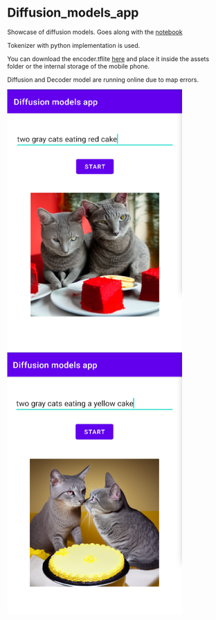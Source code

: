 # Diffusion_models_app


Showcase of diffusion models. Goes along with the [notebook](https://github.com/farmaker47/Diffusion_models_app/blob/colab_with_ngrok_api/GPU_Ngrok_Diffusion_deployment.ipynb)

Tokenizer with python implementation is used.

You can download the encoder.tflite [here](https://drive.google.com/file/d/1qE_3_m8cTPpgbCzek9St5ZJGWzLZ68ic/view?usp=share_link) and place it inside the assets folder or the internal storage of the mobile phone.

Diffusion and Decoder model are running online due to map errors.

  <img src="image/Screenshot from 2023-01-16 08-04-34.png" width="404" height="604"> <img src="image/Screenshot from 2023-01-16 08-20-04.png" width="404" height="604">
